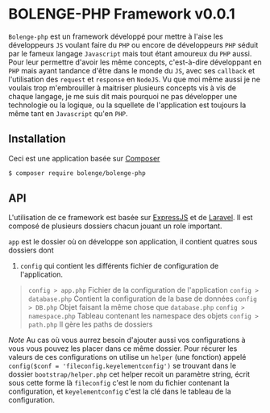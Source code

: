 # BOLENGE-PHP Framework v0.0.1

`Bolenge-php` est un framework développé pour mettre à l'aise les développeurs `JS` voulant faire du `PHP` ou encore de développeurs `PHP` séduit par le fameux langage `Javascript` mais tout étant amoureux du `PHP` aussi. Pour leur permettre d'avoir les même concepts, c'est-à-dire développant en `PHP` mais ayant tandance d'être dans le monde du `JS`, avec ses `callback` et l'utilisation des `request` et `response` en `NodeJS`. Vu que moi même aussi je ne voulais trop m'embrouiller à maitriser plusieurs concepts vis à vis de chaque langage, je me suis dit mais pourquoi ne pas développer une technologie ou la logique, ou la squellete de l'application est toujours la même tant en `Javascript` qu'en `PHP`.

## Installation

Ceci est une application basée sur [Composer](https://composer.org/)

```bash
$ composer require bolenge/bolenge-php
```

## API

L'utilisation de ce framework est basée sur [ExpressJS](https://expressjs.com/) et de [Laravel](https://laravel.org/).
Il est composé de plusieurs dossiers chacun jouant un role important.

`app` est le dossier où on développe son application, il contient quatres sous dossiers dont

1. `config` qui contient les différents fichier de configuration de l'application.

> `config > app.php` Fichier de la configuration de l'application
> `config > database.php` Contient la configuration de la base de données
> `config > DB.php` Objet faisant la même chose que `database.php` 
> `config > namespace.php` Tableau contenant les namespace des objets
> `config > path.php` Il gère les paths de dossiers

*Note* Au cas où vous aurrez besoin d'ajouter aussi vos configurations à vous vous pouvez les placer dans ce même dossier. Pour récurer les valeurs de ces configurations on utilise un `helper` (une fonction) appelé `config($conf = 'fileconfig.keyelementconfig')` se trouvant dans le dossier `bootstrap/helper.php` cet helper recoit un paramètre string, écrit sous cette forme là `fileconfig` c'est le nom du fichier contenant la configuration, et `keyelementconfig` c'est la clé dans le tableau de la configuration.